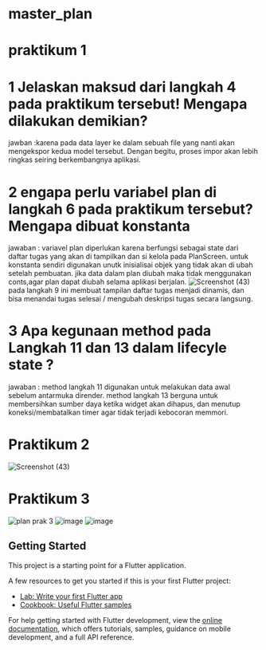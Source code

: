 # master_plan
# praktikum 1 
# 1 Jelaskan maksud dari langkah 4 pada praktikum tersebut! Mengapa dilakukan demikian?
jawban :karena pada data layer ke dalam sebuah file yang nanti akan mengekspor kedua model tersebut. Dengan begitu, proses impor akan lebih ringkas seiring berkembangnya aplikasi.
# 2 engapa perlu variabel plan di langkah 6 pada praktikum tersebut? Mengapa dibuat konstanta
jawaban : variavel plan diperlukan karena berfungsi sebagai state dari daftar tugas yang akan di tampilkan dan si kelola pada PlanScreen. untuk konstanta sendiri digunakan unutk inisialisai objek yang tidak akan di ubah setelah pembuatan. jika data dalam plan diubah maka tidak menggunakan conts,agar plan dapat diubah selama aplikasi berjalan.
![Screenshot (43)](https://github.com/user-attachments/assets/49ec0344-5491-48b2-86a5-5a6f1cc6b497)
pada langkah 9 ini membuat tampilan daftar tugas menjadi dinamis, dan bisa menandai tugas selesai / mengubah deskripsi tugas secara langsung.
# 3 Apa kegunaan method pada Langkah 11 dan 13 dalam lifecyle state ?
jawaban : method langkah 11 digunakan untuk melakukan data awal sebelum antarmuka dirender. method langkah 13 berguna untuk membersihkan sumber daya ketika widget akan dihapus, dan menutup koneksi/membatalkan timer agar tidak terjadi kebocoran memmori.

# Praktikum 2
![Screenshot (43)](https://github.com/user-attachments/assets/49ec0344-5491-48b2-86a5-5a6f1cc6b497)
# Praktikum 3
![plan prak 3](https://github.com/user-attachments/assets/f08840cd-7322-46bf-9c79-e6e24e74ded2)
![image](https://github.com/user-attachments/assets/bf74d243-e44d-4e8f-aa11-c5bfb6e162bf)
![image](https://github.com/user-attachments/assets/b1a3c3b3-6557-45f7-b79d-c4ee22adb21d)


## Getting Started

This project is a starting point for a Flutter application.

A few resources to get you started if this is your first Flutter project:

- [Lab: Write your first Flutter app](https://docs.flutter.dev/get-started/codelab)
- [Cookbook: Useful Flutter samples](https://docs.flutter.dev/cookbook)

For help getting started with Flutter development, view the
[online documentation](https://docs.flutter.dev/), which offers tutorials,
samples, guidance on mobile development, and a full API reference.
